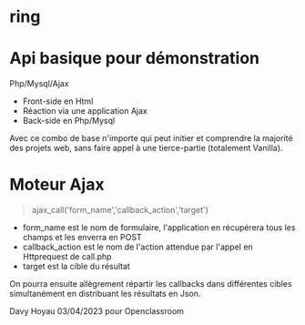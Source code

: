 # ring

# Api basique pour démonstration

Php/Mysql/Ajax

- Front-side en Html
- Réaction via une application Ajax
- Back-side en Php/Mysql

Avec ce combo de base n'importe qui peut initier et comprendre la majorité des projets web, sans faire appel à une tierce-partie (totalement Vanilla).

# Moteur Ajax

> ajax_call('form_name','callback_action','target')

- form_name est le nom de formulaire, l'application en récupérera tous les champs et les enverra en POST
- callback_action est le nom de l'action attendue par l'appel en Httprequest de call.php
- target est la cible du résultat

On pourra ensuite allègrement répartir les callbacks dans différentes cibles simultanément en distribuant les résultats en Json.

Davy Hoyau 03/04/2023 pour Openclassroom